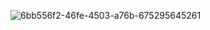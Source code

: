 ![6bb556f2-46fe-4503-a76b-675295645261](https://user-images.githubusercontent.com/99865541/159404229-37a29243-bb24-4b1d-9cf6-e55d7ad88f7f.jpg)
